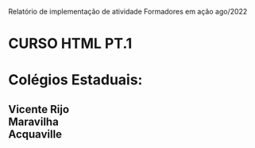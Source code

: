Relatório de implementação de atividade
Formadores em ação ago/2022
# CURSO HTML PT.1
<h1>Colégios Estaduais:</h1>
<h2>Vicente Rijo <br>
Maravilha<br>
Acquaville</h2>
